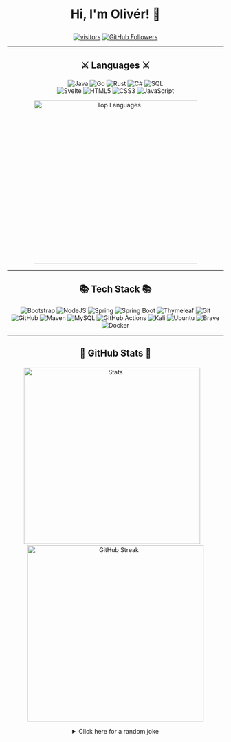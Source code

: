 # <p align="center">Hi, I'm Olivér! 👋 </p>
<p align="center">
  <a href="https://github.com/0l1v3rr" target="_blank"><img src="https://visitor-badge.glitch.me/badge?page_id=0l1v3rr" alt="visitors" title="visitors"></a>
  <a href="https://github.com/0l1v3rr?tab=followers" target="_blank"><img src="https://img.shields.io/github/followers/0l1v3rr?logo=GitHub&logoColor=white" alt="GitHub Followers" title="GitHub Followers"></a>
</p>

<hr>

## <p align="center">⚔️ Languages ⚔️</p>
<p align="center">
  <img src="https://img.shields.io/badge/Java-%23ED8B00.svg?style=for-the-badge&logo=java&logoColor=white" alt="Java" title="Java">
  <img src="https://img.shields.io/badge/Go-%2300ADD8.svg?style=for-the-badge&logo=go&logoColor=white" alt="Go" title="Go">
  <img src="https://img.shields.io/badge/Rust-dd9871?style=for-the-badge&logo=rust&logoColor=white" alt="Rust" title="Rust">
  <img src="https://img.shields.io/badge/C%23-%23239120.svg?style=for-the-badge&logo=c-sharp&logoColor=white" alt="C#" title="C#">
  <img src="https://img.shields.io/badge/SQL-%2300618A.svg?style=for-the-badge&logo=mysql&logoColor=white" alt="SQL" title="SQL"><br>
  <img src="https://img.shields.io/badge/Svelte-%23f1413d.svg?style=for-the-badge&logo=svelte&logoColor=white" alt="Svelte" title="Svelte">
  <img src="https://img.shields.io/badge/HTML-%23E34C26.svg?style=for-the-badge&logo=html5&logoColor=white" alt="HTML5" title="HTML5">
  <img src="https://img.shields.io/badge/CSS-%23563D7C.svg?style=for-the-badge&logo=css3&logoColor=white" alt="CSS3" title="CSS3">
  <img src="https://img.shields.io/badge/JavaScript-%23323330.svg?style=for-the-badge&logo=javascript&logoColor=%23F7DF1E" alt="JavaScript" title="JavaScript">
</p>

<p align="center">
  <img width="380px" src="https://github-readme-stats.vercel.app/api/top-langs/?username=0l1v3rr&langs_count=10&title_color=59A5FA&icon_color=3498db&text_color=C7D4E2&border_color=30363d&bg_color=0d1117&layout=compact&color=C7D4E2" alt="Top Languages" title="Top Languages">
</p>

<hr>

## <p align="center">📚 Tech Stack 📚</p>
<p align="center">
  <img src="https://img.shields.io/badge/bootstrap-%23563D7C.svg?style=for-the-badge&logo=bootstrap&logoColor=white" alt="Bootstrap" title="Bootstrap">
  <img src="https://img.shields.io/badge/node.js-6DA55F?style=for-the-badge&logo=node.js&logoColor=white" alt="NodeJS" title="NodeJS">
  <img src="https://img.shields.io/badge/spring-%236DB33F.svg?style=for-the-badge&logo=spring&logoColor=white" alt="Spring" title="Spring">
  <img src="https://img.shields.io/badge/spring_boot-%2357a326.svg?style=for-the-badge&logo=springboot&logoColor=white" alt="Spring Boot" title="Spring Boot">
  <img src="https://img.shields.io/badge/Thymeleaf-%23005C0F.svg?style=for-the-badge&logo=Thymeleaf&logoColor=white" alt="Thymeleaf" title="Thymeleaf">
  <img src="https://img.shields.io/badge/git-%23F05033.svg?style=for-the-badge&logo=git&logoColor=white" alt="Git" title="Git">
  <img src="https://img.shields.io/badge/github-%23121011.svg?style=for-the-badge&logo=github&logoColor=white" alt="GitHub" title="GitHub">
  <img src="https://img.shields.io/badge/Apache%20Maven-C71A36?style=for-the-badge&logo=Apache%20Maven&logoColor=white" alt="Maven" title="Maven">
  <img src="https://img.shields.io/badge/mysql-%2300f.svg?style=for-the-badge&logo=mysql&logoColor=white" alt="MySQL" title="MySQL">
  <img src="https://img.shields.io/badge/githubactions-%232671E5.svg?style=for-the-badge&logo=githubactions&logoColor=white" alt="GitHub Actions" title="GitHub Actions">
  <img src="https://img.shields.io/badge/Kali-268BEE?style=for-the-badge&logo=kalilinux&logoColor=white" alt="Kali" title="Kali">
  <img src="https://img.shields.io/badge/Ubuntu-E95420?style=for-the-badge&logo=ubuntu&logoColor=white" alt="Ubuntu" title="Ubuntu">
  <img src="https://img.shields.io/badge/Brave-FB542B?style=for-the-badge&logo=Brave&logoColor=white" alt="Brave" title="Brave">
  <img src="https://img.shields.io/badge/docker-%230db7ed.svg?style=for-the-badge&logo=docker&logoColor=white" alt="Docker" title="Docker">
</p>

<hr>

## <p align="center">👑 GitHub Stats 👑</p>

<p align="center">
  <img width="410px" src="https://github-readme-stats.vercel.app/api?username=0l1v3rr&&show_icons=true&title_color=59A5FA&icon_color=ef8065&text_color=C7D4E2&border_color=30363d&bg_color=0d1117&count_private=true&include_all_commits=true" alt="Stats" title="Stats">
  &nbsp;&nbsp;&nbsp;
  <img width="410px" src="https://github-readme-streak-stats.herokuapp.com/?user=0l1v3rr&background=0D1117&border=30363d&stroke=30363d&dates=8b949e&sideNums=59A5FA&sideLabels=59A5FA&currStreakNum=C9D1D2&ring=EF8065&fire=EF8065&currStreakLabel=EF8065" alt="GitHub Streak" title="GitHub Streak">
</p>

<div align="center">

<details>
  <summary>Click here for a random joke</summary>
  <br>
  
  <p>
    <img src="https://readme-jokes.vercel.app/api?bgColor=%230d1117&borderColor=%2330363d&qColor=%2359A5FA&aColor=%23ef8065&textColor=%23C7D4E2&codeColor=%23FF7B72">
  </p>
</details>
</div>

